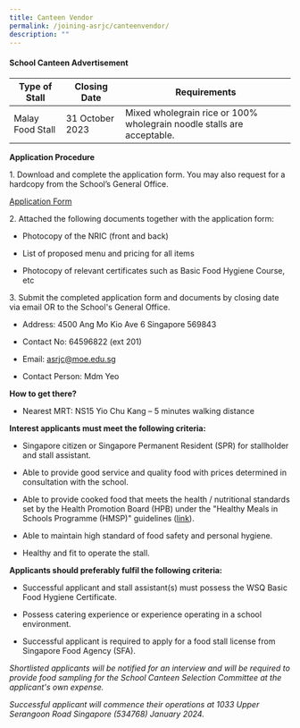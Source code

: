 ```yaml
---
title: Canteen Vendor
permalink: /joining-asrjc/canteenvendor/
description: ""
---
```

#### School Canteen Advertisement

| **Type of Stall** | **Closing Date** | **Requirements** |
| -------- | -------- | -------- |
| Malay Food Stall | 31 October 2023 | Mixed wholegrain rice or 100% wholegrain noodle stalls are acceptable. |

**Application Procedure**

1\. Download and complete the application form. You may also request for a hardcopy from the School’s General Office.

[Application Form](/files/application%20form%20for%20canteen%20stall.pdf)

2\. Attached the following documents together with the application form:

* Photocopy of the NRIC (front and back)

* List of proposed menu and pricing for all items

* Photocopy of relevant certificates such as Basic Food Hygiene Course, etc

3\. Submit the completed application form and documents by closing date via email OR to the School's General Office.

* Address: 4500 Ang Mo Kio Ave 6 Singapore 569843

* Contact No: 64596822 (ext 201)

* Email: asrjc@moe.edu.sg

* Contact Person: Mdm Yeo

**How to get there?**

* Nearest MRT: NS15 Yio Chu Kang – 5 minutes walking distance

**Interest applicants must meet the following criteria:**

* Singapore citizen or Singapore Permanent Resident (SPR) for stallholder and stall assistant.

* Able to provide good service and quality food with prices determined in consultation with the school.

* Able to provide cooked food that meets the health / nutritional standards set by the Health Promotion Board (HPB) under the "Healthy Meals in Schools Programme (HMSP)" guidelines ([link](https://www.hpb.gov.sg/schools/school-programmes/healthy-meals-in-schools-programme)).

* Able to maintain high standard of food safety and personal hygiene.

* Healthy and fit to operate the stall.

**Applicants should preferably fulfil the following criteria:**

* Successful applicant and stall assistant(s) must possess the WSQ Basic Food Hygiene Certificate.

* Possess catering experience or experience operating in a school environment.

* Successful applicant is required to apply for a food stall license from Singapore Food Agency (SFA).

*Shortlisted applicants will be notified for an interview and will be required to provide food sampling for the School Canteen Selection Committee at the applicant's own expense.*

*Successful applicant will commence their operations at 1033 Upper Serangoon Road Singapore (534768) January 2024.*